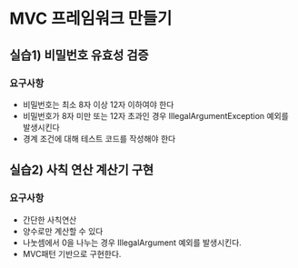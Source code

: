 # MVC 프레임워크 만들기

## 실습1) 비밀번호 유효성 검증
### 요구사항
- 비밀번호는 최소 8자 이상 12자 이하여야 한다
- 비밀번호가 8자 미만 또는 12자 초과인 경우 IllegalArgumentException 예외를 발생시킨다
- 경계 조건에 대해 테스트 코드를 작성해야 한다


## 실습2) 사칙 연산 계산기 구현
### 요구사항
- 간단한 사칙연산
- 양수로만 계산할 수 있다
- 나눗셈에서 0을 나누는 경우 IllegalArgument 예외를 발생시킨다.
- MVC패턴 기반으로 구현한다.
